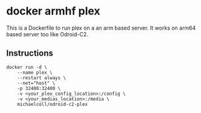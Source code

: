 # docker armhf plex

This is a Dockerfile to run plex on a an arm based server. It works on arm64 based server too like Odroid-C2.

## Instructions

```
docker run -d \
    --name plex \
    --restart always \
    --net="host" \
    -p 32400:32400 \
    -v <your_plex_config_location>:/config \
    -v <your_medias_location>:/media \
    michaelcoll/odroid-c2-plex
```

